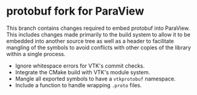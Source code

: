 # protobuf fork for ParaView

This branch contains changes required to embed protobuf into ParaView. This
includes changes made primarily to the build system to allow it to be embedded
into another source tree as well as a header to facilitate mangling of the
symbols to avoid conflicts with other copies of the library within a single
process.

  * Ignore whitespace errors for VTK's commit checks.
  * Integrate the CMake build with VTK's module system.
  * Mangle all exported symbols to have a `vtkprotobuf` namespace.
  * Include a function to handle wrapping `.proto` files.
